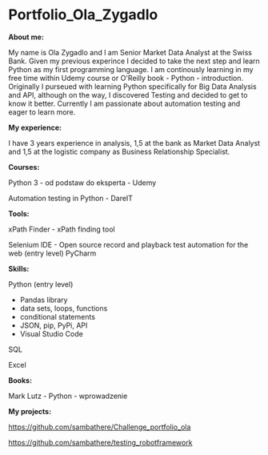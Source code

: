 # Portfolio_Ola_Zygadlo

**About me:**

My name is Ola Zygadlo and I am Senior Market Data Analyst at the Swiss Bank. Given my previous experince I decided to take the next step and learn Python as my first programming language. I am continously learning in my free time within Udemy course or O'Reilly book - Python - introduction. Originally I purseued with learning Python specifically for Big Data Analysis and API, although on the way, I discovered Testing and decided to get to know it better. Currently I am passionate about automation testing and eager to learn more.

**My experience:**

I have 3 years experience in analysis, 1,5 at the bank as Market Data Analyst and 1,5 at the logistic company as Business Relationship Specialist. 

**Courses:**

Python 3 - od podstaw do eksperta - Udemy

Automation testing in Python - DareIT

**Tools:**

xPath Finder - xPath finding tool

Selenium IDE - Open source record and playback test automation for the web (entry level)
PyCharm

**Skills:**

Python (entry level)

* Pandas library
* data sets, loops, functions
* conditional statements
* JSON, pip, PyPi, API
* Visual Studio Code

SQL

Excel

**Books:**

Mark Lutz - Python - wprowadzenie

**My projects:**

https://github.com/sambathere/Challenge_portfolio_ola

https://github.com/sambathere/testing_robotframework
